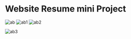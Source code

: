 # Website Resume mini Project
![ab](https://github.com/shrutee984/Resume-Webpage/assets/133494826/f4f522c7-6901-4b1d-8751-f1f70134d8f7)
![ab1](https://github.com/shrutee984/Resume-Webpage/assets/133494826/2c0a3909-9854-4e86-a245-be955f5849f1)
![ab2](https://github.com/shrutee984/Resume-Webpage/assets/133494826/f8c142d9-3434-4226-9200-edb1427144b8)

![ab3](https://github.com/shrutee984/Resume-Webpage/assets/133494826/4e657f03-52c6-4bea-9a0a-e476e2c21582)
